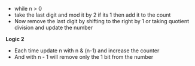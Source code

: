 - while n > 0
- take the last digit and mod it by 2 if its 1 then add it to the count
- Now remove the last digit by shifting to the right by 1 or taking quotient division and update the number

**Logic 2**
- Each time update n with n & (n-1) and increase the counter
- And with n - 1 will remove only the 1 bit from the number